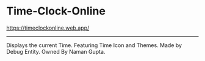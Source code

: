 # Time-Clock-Online
https://timeclockonline.web.app/
________________________________________________________________________________________________________
Displays the current Time. Featuring Time Icon and Themes. Made by Debug Entity. Owned By Naman Gupta.

